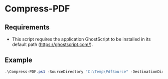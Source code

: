 # Compress-PDF

## Requirements

- This script requires the application GhostScript to be installed in its default path (<https://ghostscript.com/>).

## Example

```PowerShell
.\Compress-PDF.ps1 -SourceDirectory "C:\Temp\PdfSource" -DestinationDirectory "C:\Temp\PdfDestination" -CompressionLevel ebook
```
